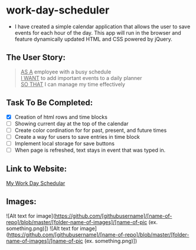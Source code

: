 # work-day-scheduler
* I have created a simple calendar application that allows the user to save events for each hour of the day. This app will run in the browser and feature dynamically updated HTML and CSS powered by jQuery.
  
## The User Story:
> <ins>AS A</ins> employee with a busy schedule\
> <ins>I WANT</ins> to add important events to a daily planner\
> <ins>SO THAT</ins> I can manage my time effectively


## Task To Be Completed:
- [x] Creation of html rows and time blocks
- [ ] Showing current day at the top of the calendar
- [ ] Create color cordination for for past, present, and future times
- [ ] Create a way for users to save entries in time block
- [ ] Implement local storage for save buttons
- [ ] When page is refreshed, text stays in event that was typed in.

## Link to Website:
[My Work Day Schedular](https://collinlanie12.github.io/work-day-scheduler/)

## Images:

![Alt text for image](https://github.com/[githubusername]/[name-of-repo]/blob/master/[folder-name-of-images]/[name-of-pic (ex. something.png)])
![Alt text for image](https://github.com/[githubusername]/[name-of-repo]/blob/master/[folder-name-of-images]/[name-of-pic (ex. something.png)])